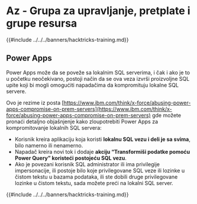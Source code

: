# Az - Grupa za upravljanje, pretplate i grupe resursa

{{#include ../../../banners/hacktricks-training.md}}

## Power Apps

Power Apps može da se poveže sa lokalnim SQL serverima, i čak i ako je to u početku neočekivano, postoji način da se ova veza izvrši proizvoljne SQL upite koji bi mogli omogućiti napadačima da kompromituju lokalne SQL servere.

Ovo je rezime iz posta [https://www.ibm.com/think/x-force/abusing-power-apps-compromise-on-prem-servers](https://www.ibm.com/think/x-force/abusing-power-apps-compromise-on-prem-servers) gde možete pronaći detaljno objašnjenje kako zloupotrebiti Power Apps za kompromitovanje lokalnih SQL servera:

- Korisnik kreira aplikaciju koja koristi **lokalnu SQL vezu i deli je sa svima**, bilo namerno ili nenamerno.
- Napadač kreira novi tok i dodaje **akciju “Transformiši podatke pomoću Power Query” koristeći postojeću SQL vezu**.
- Ako je povezani korisnik SQL administrator ili ima privilegije impersonacije, ili postoje bilo koje privilegovane SQL veze ili lozinke u čistom tekstu u bazama podataka, ili ste dobili druge privilegovane lozinke u čistom tekstu, sada možete preći na lokalni SQL server.

{{#include ../../../banners/hacktricks-training.md}}
